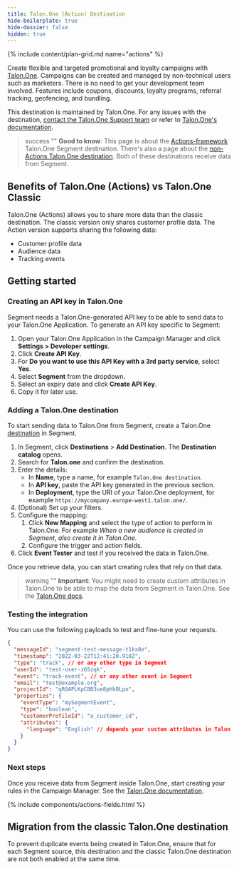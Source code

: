 ```yaml
---
title: Talon.One (Action) Destination
hide-boilerplate: true
hide-dossier: false
hidden: true
---
```


<!-- In the section above, edit the `title` field. For example, Slack (Actions) Destination -->

{% include content/plan-grid.md name="actions" %}

Create flexible and targeted promotional and loyalty campaigns with [Talon.One](https://www.talon.one/).
Campaigns can be created and managed by non-technical users such as marketers. There is no need to
get your development team involved. Features include coupons, discounts, loyalty
programs, referral tracking, geofencing, and bundling.

This destination is maintained by Talon.One. For any issues with the destination, [contact the Talon.One Support team](mailto:support@talon.one) or refer to [Talon.One's documentation](https://docs.talon.one/docs/dev/technology-partners/segment).
<!-- In the section below, add your destination name where indicated. If you have a classic version of the destination, ensure that its documentation is linked as well. If you don't have a classic version of the destination, remove the second and third sentences. -->

> success ""
> **Good to know**: This page is about the [Actions-framework](/docs/connections/destinations/actions/) Talon.One Segment destination. There's also a page about the [non-Actions Talon.One destination](/docs/connections/destinations/catalog/talonone/). Both of these destinations receive data from Segment.

## Benefits of Talon.One (Actions) vs Talon.One Classic

Talon.One (Actions) allows you to share more data than the classic destination.
The classic version only shares customer profile data. The Action version supports sharing the following data:

- Customer profile data
- Audience data
- Tracking events

<!-- The section below explains how to enable and configure the destination. Include any configuration steps not captured below. For example, obtaining an API key from your platform and any configuration steps required to connect to the destination. -->

## Getting started

### Creating an API key in Talon.One

Segment needs a Talon.One-generated API key to be able to send data to your Talon.One Application.  To generate an API key specific to Segment:

1. Open your Talon.One Application in the Campaign Manager and click **Settings > Developer settings**.
1. Click **Create API Key**.
1. For **Do you want to use this API Key with a 3rd party service**, select **Yes**.
1. Select **Segment** from the dropdown.
1. Select an expiry date and click **Create API Key**.
1. Copy it for later use.

### Adding a Talon.One destination

To start sending data to Talon.One from Segment, create a Talon.One
[destination](/docs/connections/destinations/) in Segment.

1. In Segment, click **Destinations** > **Add Destination**. The **Destination catalog** opens.
1. Search for **Talon.one** and confirm the destination.
1. Enter the details:
   - In **Name**, type a name, for example `Talon.One destination`.
   - In **API key**, paste the API key generated in the previous section.
   - In **Deployment**, type the URI of your Talon.One deployment, for example
     `https://mycompany.europe-west1.talon.one/`.
1. (Optional) Set up your filters.
1. Configure the mapping:
   1. Click **New Mapping** and select the type of action to perform in Talon.One.
      For example _When a new audience is created in Segment, also create it in Talon.One._
   1. Configure the trigger and action fields.
1. Click **Event Tester** and test if you received the data in Talon.One.

Once you retrieve data, you can start creating rules that rely on that data.

> warning ""
> **Important**: You might need to create custom attributes in Talon.One to be able to map the data from Segment in Talon.One. See the [Talon.One docs](https://docs.talon.one/docs/product/account/dev-tools/managing-attributes#creating-custom-attributes).

### Testing the integration

You can use the following payloads to test and fine-tune your requests.

```json
{
  "messageId": "segment-test-message-t1kx8e",
  "timestamp": "2022-03-22T12:41:20.918Z",
  "type": "track", // or any other type in Segment
  "userId": "test-user-z65zqk",
  "event": "track-event", // or any other event in Segment
  "email": "test@example.org",
  "projectId": "qR6APLKpCBB3ue8pHkBLpo",
  "properties": {
    "eventType": "mySegmentEvent",
    "type": "boolean",
    "customerProfileId": "a_customer_id",
    "attributes": {
      "language": "English" // depends your custom attributes in Talon.One
    }
  }
}
```

### Next steps

Once you receive data from Segment inside Talon.One, start creating your rules in the Campaign Manager. See the [Talon.One documentation](https://docs.talon.one/docs/product/rules/overview).
<!-- The line below renders a table of connection settings (if applicable), Pre-built Mappings, and available actions. -->

{% include components/actions-fields.html %}
<!-- If applicable, add information regarding the migration from a classic destination to an Actions-based version below -->

## Migration from the classic Talon.One destination

To prevent duplicate events being created in Talon.One, ensure that for each Segment source, this destination and the classic Talon.One destination are not both enabled at the same time.
